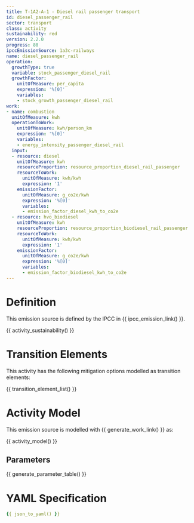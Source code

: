 ```yaml
---
title: T-1A2-A-1 - Diesel rail passenger transport
id: diesel_passenger_rail
sector: transport
class: activity
sustainability: red
version: 2.2.0
progress: 80
ipccEmissionSource: 1a3c-railways
name: diesel_passenger_rail
operation:
  growthType: true
  variable: stock_passenger_diesel_rail
  growthFactor:
    unitOfMeasure: per_capita
    expression: '%[0]'
    variables:
    - stock_growth_passenger_diesel_rail
work:
- name: combustion
  unitOfMeasure: kwh
  operationToWork:
    unitOfMeasure: kwh/person_km
    expression: '%[0]'
    variables:
    - energy_intensity_passenger_diesel_rail
  input:
  - resource: diesel
    unitOfMeasure: kwh
    resourceProportion: resource_proportion_diesel_rail_passenger
    resourceToWork:
      unitOfMeasure: kwh/kwh
      expression: '1'
    emissionFactor:
      unitOfMeasure: g_co2e/kwh
      expression: '%[0]'
      variables:
      - emission_factor_diesel_kwh_to_co2e
  - resource: hvo_biodiesel
    unitOfMeasure: kwh
    resourceProportion: resource_proportion_biodiesel_rail_passenger
    resourceToWork:
      unitOfMeasure: kwh/kwh
      expression: '1'
    emissionFactor:
      unitOfMeasure: g_co2e/kwh
      expression: '%[0]'
      variables:
      - emission_factor_biodiesel_kwh_to_co2e
---
```

# Definition
This emission source is defined by the IPCC in {{ ipcc_emission_link() }}.

{{ activity_sustainability() }}

# Transition Elements

This activity has the following mitigation options modelled as transition elements:

{{ transition_element_list() }}

# Activity Model
This emission source is modelled with {{ generate_work_link() }} as:

{{ activity_model() }}

## Parameters

{{ generate_parameter_table() }}

# YAML Specification

```yaml
{{ json_to_yaml() }}
```